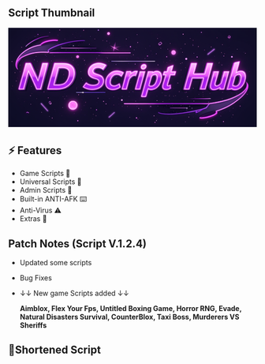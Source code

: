 ## Script Thumbnail
<img src="Assets/Screenshot_15.png" alt="ND Script Hub">

## ⚡ Features

- Game Scripts 📜
- Universal Scripts 📜
- Admin Scripts 📜
- Built-in ANTI-AFK ⌨️
- Anti-Virus ⚠️
- Extras 👀

## Patch Notes (Script V.1.2.4)

- Updated some scripts
- Bug Fixes
- ↓↓ New game Scripts added ↓↓
  
  **Aimblox, Flex Your Fps, Untitled Boxing Game, Horror RNG, Evade, Natural Disasters Survival, CounterBlox, Taxi Boss, Murderers VS Sheriffs**

## 🔌Shortened Script
```lua

```
<br/>
